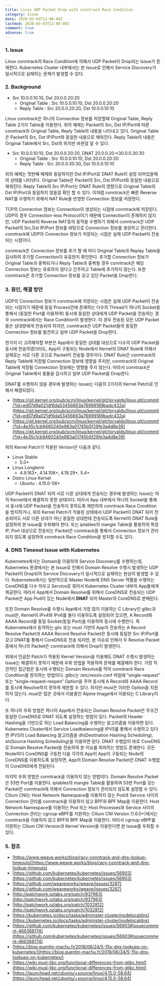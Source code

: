 ```yaml
---
title: Linux UDP Packet Drop with conntrack Race Condition
category: Issue
date: 2020-03-03T12:00:00Z
lastmod: 2020-03-03T12:00:00Z
comment: true
adsense: true
---
```


### 1. Issue

Linux conntrack의 Race Condition에 의해서 UDP Packet이 Drop되는 Issue가 존재한다. Kubernetes Cluster 내부에서는 본 Issue로 인해서 Service Discovery가 일시적으로 실패하는 문제가 발생할 수 있다.

### 2. Background

* Src 10.0.0.10:10, Dst 20.0.0.20:20
  * Original Table : Src 10.0.0.10:10, Dst 20.0.0.20:20
  * Reply Table : Src 20.0.0.20:20, Dst 10.0.0.10:10

Linux conntrack은 하나의 Connection 정보를 저장할때 Original Table, Reply Table 2가지 Table을 이용한다. 위의 예제는 Packet의 Src, Dst IP/Port에 따른 conntrack의 Original Table, Reply Table의 내용을 나타내고 있다. Original Table은 Packet의 Src, Dst IP/Port와 동일한 내용으로 채워진다. Reply Table의 내용은 Original Table에서 Src, Dst의 위치만 바뀐걸 알 수 있다.

* Src 10.0.0.10:10, Dst 20.0.0.20:20, DNAT 20.0.0.20->30.0.0.30:30
  * Original Table : Src 10.0.0.10:10, Dst 20.0.0.20:20
  * Reply Table : Src 30.0.0.30:30, Dst 10.0.0.10:10

위의 예제는 첫번째 예제와 동일하지만 Dst IP/Port로 DNAT Rule이 설정 되어있을때의 상태를 나타낸다. Original Table은 Packet의 Src, Dst IP/Port와 동일한 내용으로 채워진다. Reply Table의 Src IP/Port는 DNAT Rule의 영향으로 Original Table의 Dst IP/Port과 동일하지 않을걸 확인 할 수 있다. 이처럼 conntrack은 빠른 Reverse NAT를 수행하기 위해서 NAT Rule을 반영한 Connection 정보를 저장한다.

TCP의 Connection 정보는 Connection이 생성되는 시점에 conntrack에 저장된다. UDP의 경우 Connection-less Protocol이기 때문에 Connection이 존재하지 않지만, UDP Packet의 Reverse NAT등의 동작을 수행하기 위해서 conntrack은 UDP Packet의 Src,Dst IP/Port 정보를 바탕으로 Connection 정보를 생성하고 관리한다. conntrack에 UDP의 Connection 정보가 저장되는 시점은 실제 UDP Packet이 전송되는 시점이다.

conntrack은 Connection 정보를 추가 할 때 마다 Original Table과 Replay Table을 검사하여 추가할 Connection이 유효한지 확인한다. 추가할 Connection 정보가 Original Table과 중복되거나 Reply Table과 중복될 경우 conntrack은 해당 Connection 정보는 유효하지 않다고 간주하고 Table에 추가하지 않는다. 또한 conntrack은 추가할 Connection 정보를 갖고 있던 Packet을 Drop한다.

### 3. 원인, 해결 방안

UDP의 Connection 정보가 conntrack에 저장되는 시점은 실제 UDP Packet이 전송되는 시점이기 때문에 동일 Process안에 존재하는 다수의 Thread가 하나의 Socket을 통해서 (동일한 Port를 이용하여) 동시에 동일한 상대에게 UDP Packet을 전송하는 경우 conntrack에서는 Race Condition이 발생한다. 이 경우 전송된 모든 UDP Packet들은 상대방에게 전송되야 하지만, conntrack은 UDP Packet들의 동일한 Connection 정보를 발견하고 일부 UDP Packet을 Drop한다.

한가지 더 고려해야할 부분은 App에서 동일한 상대를 대상으로 다수의 UDP Packet을 동시에 전송하였더라도, App이 구동되는 Node에서 Kernel의 DNAT Rule에 의해서 실제로는 서로 다른 곳으로 Packet이 전송될 경우이다. DNAT Rule은 conntrack의 Reply Table에 저장될 Connection 정보에 영향을 주지만, conntrack의 Original Table에 저장될 Connection 정보에는 영향을 주지 않는다. 따라서 conntrack은 Original Table에서 충돌을 감시하고 일부 UDP Packet을 Drop한다.

DNAT를 수행하지 않을 경우에 발생하는 Issue는 다음의 2가지의 Kernel Patch로 인해서 해결되었다.

* [https://git.kernel.org/pub/scm/linux/kernel/git/torvalds/linux.git/commit/?id=ed07d9a021df6da53456663a76999189badc432a](https://git.kernel.org/pub/scm/linux/kernel/git/torvalds/linux.git/commit/?id=ed07d9a021df6da53456663a76999189badc432a)
* [https://git.kernel.org/pub/scm/linux/kernel/git/torvalds/linux.git/commit/?id=4e35c1cb9460240e983a01745b5f29fe3a4d8e39](https://git.kernel.org/pub/scm/linux/kernel/git/torvalds/linux.git/commit/?id=4e35c1cb9460240e983a01745b5f29fe3a4d8e39)

위의 Kernel Patch가 적용된 Version은 다음과 같다.

* Linux Stable 
  * 5.0+
* Linux Longterm
  * 4.9.163+, 4.14.106+, 4.19.29+, 5.4+
* Distro Linux Kernel
  * Ubuntu : 4.15.0-56+

UDP Packet이 DNAT 되어 서로 다른 상대에게 전송되는 경우에 발생하는 Issue는 아직 Kernel에서 해결하지 못한 상태이다. 따라서 App 내부에서 하나의 Socket을 통해서 동시에 UDP Packet을 전송하지 못하도록 제한하여 conntrack Race Condition을 방지하거나, 위의 Kernel Patch가 적용된 상태에서 UDP Packet이 DNAT 되어 전송되어도 서로 다른 상대가 아닌 동일한 상대한테 전송되도록 Kernel의 DNAT Rule을 설정하여 본 Issue를 우회해야 한다. 또는 iptables의 mangle Table을 활용하여 특정 IP, Port 대상으로 전송되는 Packet은 conntrack을 통해서 Connection 정보가 관리되지 않도록 설정하여 conntrack Race Condition을 방지할 수도 있다.

### 4. DNS Timeout Issue with Kubernetes
 
Kubernetes에서는 Domain을 이용하여 Service Discovery를 수행하는데, Kubernetes 환경에서는 본 Issue로 인해서 Domain Resolve 수행시 발생하는 UDP Packet이 Drop되어 Service Discovery가 일시적으로 실패하는 현상이 발생할 수 있다. Kubernetes에서는 일반적으로 Master Node에 DNS Server 역활을 수행하는 CoreDNS를 다수 띄우고 Service로 묶어서 Kubernetes Cluster 내부의 App들에게 제공한다. 따라서 App에서 Domain Resolve를 위해서 CoreDNS로 전송되는 UDP Packet은 App Pod이 있는 Node에서 **DNAT** 되어 Master의 CoreDNS로 분배된다.

또한 Domain Resolve를 수행시 App에서 가장 많이 이용하는 C Library인 glibc과 musl은, Kernel이 IPv4와 IPv6를 둘다 이용하도록 설정되어 있으면, A Record와 AAAA Record를 동일 Socket(동일 Port)을 이용하여 동시에 수행한다. 즉 Kubernetes에서 동작하는 glic 또는 musl 기반의 App이 전송하는 A Record Resolve Packet과 AAAA Record Resolve Packet은 동시에 동일한 Src IP/Port를 갖고 DNAT를 통해서 CoreDNS로 전송 되지만, 본 이슈로 인해서 두 Resolve Packet 중에서 하나의 Packet은 conntrack에 의해서 Drop이 발생한다.

위에서 언급한 Patch가 적용된 Kernel Version을 이용해도 DNAT 수행시 발생하는 Issue는 해결하지 못하기 때문에 우회 방법을 적용하여 문제를 해결해야 한다. 가장 직관적인 접근법은 동시에 수행되는 Domain Resolve를 막아 conntrack Race Condition을 방지하는 방법이다. glibc는 /etc/resolv.conf 파일에 “single-request” 또는 “single-request-reopen” Option을 주어 동시에 A Record와 AAAA Record를 동시에 Resolve하지 못하게 제한할 수 있다. 하지만 musl은 이러한 Opiton을 지원하지 않는다. musl은 많은 곳에서 이용중인 Alpine Image에서 이용되는 C Library이다.

또 하나의 우회 방법은 하나의 App에서 전송되는 Domain Resolve Packet은 무조건 동일한 CoreDNS로 DNAT 되도록 설정하는 방법이 있다. Packet의 Header Hashing을 기반으로 하는 Load Balancing을 수행하는 알고리즘을 이용하면 된다. Kubernetes Cluster에서 Service Loadbalancing을 IPVS를 통해서 수행하고 있다면 IPVS의 Load Balancing 알고리즘을 dh(Destination Hashing Scheduling), sh(Source Hashing Scheduling)을 이용하면 된다. DNAT 수행없이 바로 CoreDNS로 Domain Resolve Packet을 전송하여 본 이슈를 회피하는 방법도 존재한다. 모든 Node마다 CoreDNS를 구동한 다음 각각의 App이 App이 구동되는 Node의 CoreDNS를 이용하도록 설정하면, App의 Domain Resolve Packet은 DNAT 수행없이 CoreDNS에게 전달된다.

마지막 우회 방법은 conntrack을 이용하지 않는 방법이다. Domain Resolve Packet은 53번 Port를 이용한다. iptables의 mangle Table을 활용하여 53번 Port를 갖는 Packet은 conntrack에 의해서 Connection 정보가 관리되지 않도록 설정할 수 있다. Cilium CNI는 Host Network Namespace를 이용하지 않는 Pod과 Service 사이의 Connection 관리를 conntrack을 이용하지 않고 BPF와 BPF Map을 이용한다. Host Network Namespace를 이용하는 Pod 또는 Host Processes와 Service 사이의 Connection 관리는 cgroup eBPF를 지원하는 Cilium CNI Version (1.6.0+)에서는 conntrack을 이용하지 않고 BPF와 BPF Map을 이용한다. 따라서 cgroup eBPF를 지원하는 Cilium CNI Version과 Kernel Version을 이용한다면 본 Issue를 우회할 수 있다.

### 5. 참조

* [https://www.weave.works/blog/racy-conntrack-and-dns-lookup-timeouts](https://www.weave.works/blog/racy-conntrack-and-dns-lookup-timeouts)
* [https://github.com/kubernetes/kubernetes/issues/56903](https://github.com/kubernetes/kubernetes/issues/56903)
* [https://github.com/weaveworks/weave/issues/3287](https://github.com/weaveworks/weave/issues/3287)
* [http://patchwork.ozlabs.org/patch/937963](http://patchwork.ozlabs.org/patch/937963)
* [http://patchwork.ozlabs.org/patch/1032812](http://patchwork.ozlabs.org/patch/1032812)
* [https://kubernetes.io/docs/tasks/administer-cluster/nodelocaldns](https://kubernetes.io/docs/tasks/administer-cluster/nodelocaldns)
* [https://github.com/kubernetes/kubernetes/issues/56903#issuecomment-466368174](https://github.com/kubernetes/kubernetes/issues/56903#issuecomment-466368174)
* [https://blog.quentin-machu.fr/2018/06/24/5-15s-dns-lookups-on-kubernetes/](https://blog.quentin-machu.fr/2018/06/24/5-15s-dns-lookups-on-kubernetes/)
* [https://wiki.musl-libc.org/functional-differences-from-glibc.html](https://wiki.musl-libc.org/functional-differences-from-glibc.html)
* [https://launchpad.net/ubuntu/+source/linux/4.15.0-58.64](https://launchpad.net/ubuntu/+source/linux/4.15.0-58.64)